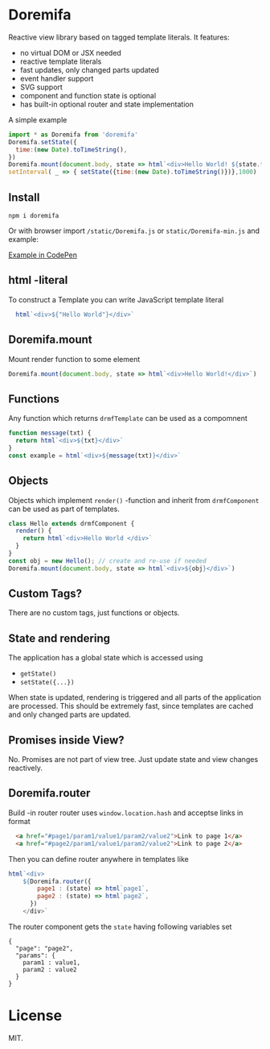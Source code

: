 # Doremifa

Reactive view library based on tagged template literals. It features:

- no virtual DOM or JSX needed
- reactive template literals 
- fast updates, only changed parts updated
- event handler support
- SVG support
- component and function state is optional
- has built-in optional router and state implementation

A simple example

```javascript
import * as Doremifa from 'doremifa'
Doremifa.setState({
  time:(new Date).toTimeString(),
})
Doremifa.mount(document.body, state => html`<div>Hello World! ${state.time}</div>`)
setInterval( _ => { setState({time:(new Date).toTimeString()})},1000)
```

## Install

```
npm i doremifa
```

Or with browser import `/static/Doremifa.js` or `static/Doremifa-min.js` and example:

[Example in CodePen](https://codepen.io/tero_koodia/pen/RJKogo)

## html -literal

To construct a Template you can write JavaScript template literal

```javascript
  html`<div>${"Hello World"}</div>`
```

## Doremifa.mount

Mount render function to some element

```javascript
Doremifa.mount(document.body, state => html`<div>Hello World!</div>`)
```

## Functions

Any function which returns `drmfTemplate` can be used as a compomnent

```javascript
function message(txt) {
  return html`<div>${txt}</div>`
}
const example = html`<div>${message(txt)}</div>`
```

## Objects

Objects which implement `render()` -function and inherit from `drmfComponent` can be used as part of templates.

```javascript
class Hello extends drmfComponent {
  render() {
    return html`<div>Hello World </div>`
  }
}
const obj = new Hello(); // create and re-use if needed
Doremifa.mount(document.body, state => html`<div>${obj}</div>`)
```

## Custom Tags?

There are no custom tags, just functions or objects.

## State and rendering

The application has a global state which is accessed using

- `getState()`
- `setState({...})`

When state is updated, rendering is triggered and all parts of the application are processed. This should be extremely fast, since templates are cached and only changed parts are updated.

## Promises inside View?

No. Promises are not part of view tree. Just update state and view changes reactively.

## Doremifa.router

Build -in router router uses `window.location.hash` and acceptse links in format

```html
  <a href="#page1/param1/value1/param2/value2">Link to page 1</a>
  <a href="#page2/param1/value1/param2/value2">Link to page 2</a>
```

Then you can define router anywhere in templates like

```javascript
html`<div>  
    ${Doremifa.router({
        page1 : (state) => html`page1`,
        page2 : (state) => html`page2`,
      })
    </div>`
```

The router component gets the `state` having following variables set
```
{
  "page": "page2",
  "params": {
    param1 : value1,
    param2 : value2
  }
}
```

# License

MIT.



